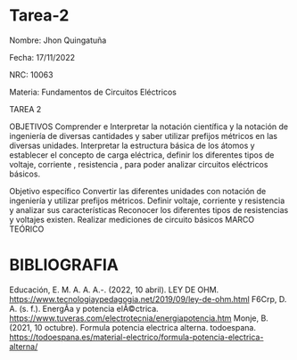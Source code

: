 # Tarea-2

Nombre: Jhon Quingatuña

Fecha: 17/11/2022

NRC: 10063

Materia: Fundamentos de Circuitos Eléctricos

TAREA 2

OBJETIVOS
Comprender e Interpretar la notación científica y la notación de ingeniería de diversas cantidades y saber utilizar prefijos métricos en las diversas unidades. Interpretar la estructura básica de los átomos y establecer el concepto de carga eléctrica, definir los diferentes tipos de voltaje, corriente , resistencia , para poder analizar circuitos eléctricos básicos.

Objetivo específico
Convertir las diferentes unidades con notación de ingeniería y utilizar prefijos métricos.
Definir voltaje, corriente y resistencia y analizar sus características
Reconocer los diferentes tipos de resistencias y voltajes existen.
Realizar mediciones de circuito básicos
MARCO TEÓRICO

# BIBLIOGRAFIA
Educación, E. M. A. A. A.-. (2022, 10 abril). LEY DE OHM. https://www.tecnologiaypedagogia.net/2019/09/ley-de-ohm.html
F6Crp, D. A. (s. f.). EnergÃ­a y potencia elÃ©ctrica. https://www.tuveras.com/electrotecnia/energiapotencia.htm
Monje, B. (2021, 10 octubre). Formula potencia electrica alterna. todoespana. https://todoespana.es/material-electrico/formula-potencia-electrica-alterna/
